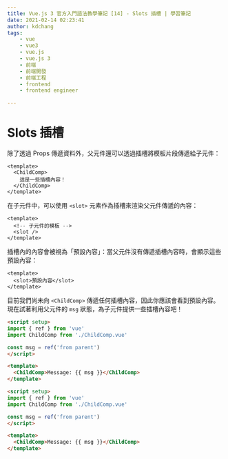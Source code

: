 ```yaml
---
title: Vue.js 3 官方入門語法教學筆記 [14] - Slots 插槽 | 學習筆記
date: 2021-02-14 02:23:41
author: kdchang
tags: 
    - vue
    - vue3
    - vue.js
    - vue.js 3
    - 前端
    - 前端開發
    - 前端工程
    - frontend
    - frontend engineer

---
```


# Slots 插槽
除了透過 Props 傳遞資料外，父元件還可以透過插槽將模板片段傳遞給子元件：

```vue
<template>
  <ChildComp>
    這是一些插槽內容！
  </ChildComp>
</template>
```

在子元件中，可以使用 `<slot>` 元素作為插槽來渲染父元件傳遞的內容：

```vue
<template>
  <!-- 子元件的模板 -->
  <slot />
</template>
```

插槽內的內容會被視為「預設內容」：當父元件沒有傳遞插槽內容時，會顯示這些預設內容：

```vue
<template>
  <slot>預設內容</slot>
</template>
```

目前我們尚未向 `<ChildComp>` 傳遞任何插槽內容，因此你應該會看到預設內容。現在試著利用父元件的 `msg` 狀態，為子元件提供一些插槽內容吧！

```html App.vue
<script setup>
import { ref } from 'vue'
import ChildComp from './ChildComp.vue'

const msg = ref('from parent')
</script>

<template>
  <ChildComp>Message: {{ msg }}</ChildComp>
</template>
```

```html ChildComp.vue
<script setup>
import { ref } from 'vue'
import ChildComp from './ChildComp.vue'

const msg = ref('from parent')
</script>

<template>
  <ChildComp>Message: {{ msg }}</ChildComp>
</template>
```
